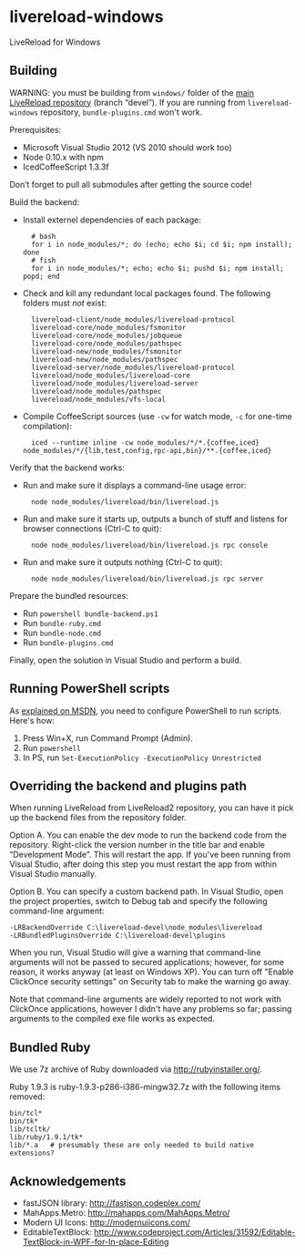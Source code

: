 livereload-windows
==================

LiveReload for Windows


## Building

WARNING: you must be building from `windows/` folder of the [main LiveReload repository](https://github.com/livereload/LiveReload2) (branch “devel”). If you are running from `livereload-windows` repository, `bundle-plugins.cmd` won't work.

Prerequisites:

* Microsoft Visual Studio 2012 (VS 2010 should work too)
* Node 0.10.x with npm
* IcedCoffeeScript 1.3.3f

Don’t forget to pull all submodules after getting the source code!

Build the backend:

* Install externel dependencies of each package:

        # bash
        for i in node_modules/*; do (echo; echo $i; cd $i; npm install); done
        # fish
        for i in node_modules/*; echo; echo $i; pushd $i; npm install; popd; end

* Check and kill any redundant local packages found. The following folders must _not_ exist:

        livereload-client/node_modules/livereload-protocol
        livereload-core/node_modules/fsmonitor
        livereload-core/node_modules/jobqueue
        livereload-core/node_modules/pathspec
        livereload-new/node_modules/fsmonitor
        livereload-new/node_modules/pathspec
        livereload-server/node_modules/livereload-protocol
        livereload/node_modules/livereload-core
        livereload/node_modules/livereload-server
        livereload/node_modules/pathspec
        livereload/node_modules/vfs-local

* Compile CoffeeScript sources (use `-cw` for watch mode, `-c` for one-time compilation):

        iced --runtime inline -cw node_modules/*/*.{coffee,iced} node_modules/*/{lib,test,config,rpc-api,bin}/**.{coffee,iced}

Verify that the backend works:

* Run and make sure it displays a command-line usage error:

        node node_modules/livereload/bin/livereload.js

* Run and make sure it starts up, outputs a bunch of stuff and listens for browser connections (Ctrl-C to quit):

        node node_modules/livereload/bin/livereload.js rpc console

* Run and make sure it outputs nothing (Ctrl-C to quit):

        node node_modules/livereload/bin/livereload.js rpc server

Prepare the bundled resources:

* Run `powershell bundle-backend.ps1`
* Run `bundle-ruby.cmd`
* Run `bundle-node.cmd`
* Run `bundle-plugins.cmd`

Finally, open the solution in Visual Studio and perform a build.


## Running PowerShell scripts

As [explained on MSDN](http://technet.microsoft.com/library/hh847748.aspx), you need to configure PowerShell to run scripts. Here's how:

1. Press Win+X, run Command Prompt (Admin).
2. Run `powershell`
3. In PS, run `Set-ExecutionPolicy -ExecutionPolicy Unrestricted`


## Overriding the backend and plugins path

When running LiveReload from LiveReload2 repository, you can have it pick up the backend files from the repository folder.

Option A. You can enable the dev mode to run the backend code from the repository. Right-click the version number in the title bar and enable “Development Mode”. This will restart the app. If you've been running from Visual Studio, after doing this step you must restart the app from within Visual Studio manually.


Option B. You can specify a custom backend path. In Visual Studio, open the project properties, switch to Debug tab and specify the following command-line argument:

    -LRBackendOverride C:\livereload-devel\node_modules\livereload
    -LRBundledPluginsOverride C:\livereload-devel\plugins

When you run, Visual Studio will give a warning that command-line arguments will not be passed to secured applications; however, for some reason, it works anyway (at least on Windows XP). You can turn off "Enable ClickOnce security settings" on Security tab to make the warning go away.

Note that command-line arguments are widely reported to not work with ClickOnce applications, however I didn't have any problems so far; passing arguments to the compiled exe file works as expected.


## Bundled Ruby

We use 7z archive of Ruby downloaded via http://rubyinstaller.org/.

Ruby 1.9.3 is ruby-1.9.3-p286-i386-mingw32.7z with the following items removed:

	bin/tcl*
	bin/tk*
	lib/tcltk/
	lib/ruby/1.9.1/tk*
	lib/*.a   # presumably these are only needed to build native extensions?


## Acknowledgements

* fastJSON library:      http://fastjson.codeplex.com/
* MahApps.Metro:         http://mahapps.com/MahApps.Metro/
* Modern UI Icons:       http://modernuiicons.com/
* EditableTextBlock:     http://www.codeproject.com/Articles/31592/Editable-TextBlock-in-WPF-for-In-place-Editing

